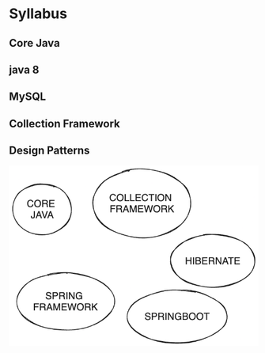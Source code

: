 # Syllabus


## Core Java

## java 8
## MySQL
## Collection Framework

## Design Patterns


![java](images/java.png)